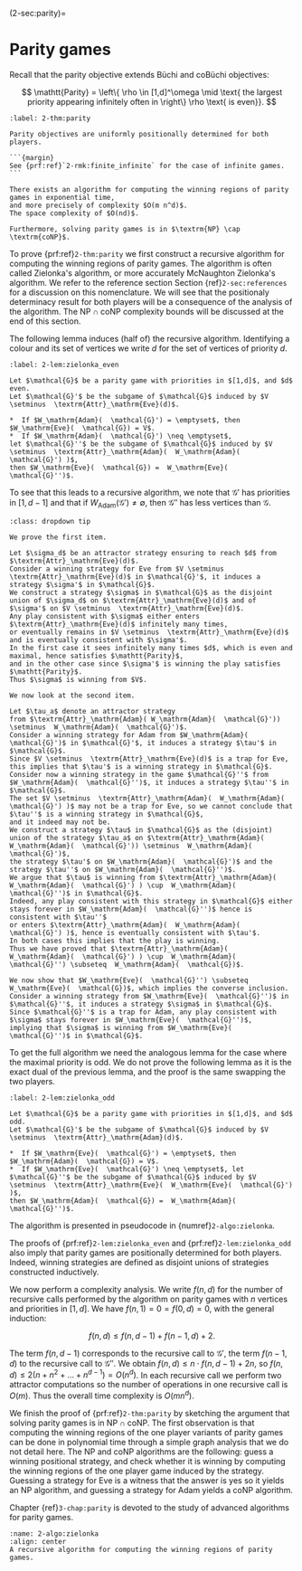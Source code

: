 (2-sec:parity)=
# Parity games

Recall that the parity objective extends B&uuml;chi and coB&uuml;chi objectives:

$$
 \mathtt{Parity} =  \left\{ \rho \in [1,d]^\omega \mid \text{ the largest priority appearing infinitely often in  \right\} \rho \text{ is even}}.
$$

````{prf:theorem} Positional determinacy and complexity of parity games
:label: 2-thm:parity

Parity objectives are uniformly positionally determined for both players.

```{margin}
See {prf:ref}`2-rmk:finite_infinite` for the case of infinite games.
```

There exists an algorithm for computing the winning regions of parity games in exponential time,
and more precisely of complexity $O(m n^d)$.
The space complexity of $O(nd)$.

Furthermore, solving parity games is in $\textrm{NP} \cap  \textrm{coNP}$.

````

To prove {prf:ref}`2-thm:parity` we first construct a recursive algorithm for computing the winning regions of parity games.
The algorithm is often called Zielonka's algorithm, or more accurately McNaughton Zielonka's algorithm.
We refer to the reference section Section {ref}`2-sec:references` for a discussion on this nomenclature.
We will see that the positionaly determinacy result for both players will be a consequence of the analysis of the algorithm.
The $\textrm{NP} \cap  \textrm{coNP}$ complexity bounds will be discussed at the end of this section.

The following lemma induces (half of) the recursive algorithm.
Identifying a colour and its set of vertices we write $d$ for the set of vertices of priority $d$.

````{prf:lemma} Fixed point characterisation of the winning regions for parity games
:label: 2-lem:zielonka_even

Let $\mathcal{G}$ be a parity game with priorities in $[1,d]$, and $d$ even.
Let $\mathcal{G}'$ be the subgame of $\mathcal{G}$ induced by $V \setminus  \textrm{Attr}_\mathrm{Eve}(d)$.

*  If $W_\mathrm{Adam}(  \mathcal{G}') = \emptyset$, then $W_\mathrm{Eve}(  \mathcal{G}) = V$.
*  If $W_\mathrm{Adam}(  \mathcal{G}') \neq \emptyset$, 
let $\mathcal{G}''$ be the subgame of $\mathcal{G}$ induced by $V \setminus  \textrm{Attr}_\mathrm{Adam}(  W_\mathrm{Adam}(  \mathcal{G}') )$,
then $W_\mathrm{Eve}(  \mathcal{G}) =  W_\mathrm{Eve}(  \mathcal{G}'')$.

````

To see that this leads to a recursive algorithm, we note that $\mathcal{G}'$ has priorities in $[1,d-1]$
and that if $W_\mathrm{Adam}(  \mathcal{G}') \neq \emptyset$, then $\mathcal{G}''$ has less vertices than $\mathcal{G}$.

````{admonition} Proof
:class: dropdown tip

We prove the first item. 

Let $\sigma_d$ be an attractor strategy ensuring to reach $d$ from $\textrm{Attr}_\mathrm{Eve}(d)$.
Consider a winning strategy for Eve from $V \setminus  \textrm{Attr}_\mathrm{Eve}(d)$ in $\mathcal{G}'$, it induces a strategy $\sigma'$ in $\mathcal{G}$.
We construct a strategy $\sigma$ in $\mathcal{G}$ as the disjoint union of $\sigma_d$ on $\textrm{Attr}_\mathrm{Eve}(d)$ and of $\sigma'$ on $V \setminus  \textrm{Attr}_\mathrm{Eve}(d)$.
Any play consistent with $\sigma$ either enters $\textrm{Attr}_\mathrm{Eve}(d)$ infinitely many times, 
or eventually remains in $V \setminus  \textrm{Attr}_\mathrm{Eve}(d)$ and is eventually consistent with $\sigma'$.
In the first case it sees infinitely many times $d$, which is even and maximal, hence satisfies $\mathtt{Parity}$, 
and in the other case since $\sigma'$ is winning the play satisfies $\mathtt{Parity}$.
Thus $\sigma$ is winning from $V$.

We now look at the second item.

Let $\tau_a$ denote an attractor strategy 
from $\textrm{Attr}_\mathrm{Adam}( W_\mathrm{Adam}(  \mathcal{G}')) \setminus  W_\mathrm{Adam}(  \mathcal{G}')$.
Consider a winning strategy for Adam from $W_\mathrm{Adam}(  \mathcal{G}')$ in $\mathcal{G}'$, it induces a strategy $\tau'$ in $\mathcal{G}$.
Since $V \setminus  \textrm{Attr}_\mathrm{Eve}(d)$ is a trap for Eve, this implies that $\tau'$ is a winning strategy in $\mathcal{G}$.
Consider now a winning strategy in the game $\mathcal{G}''$ from $W_\mathrm{Adam}(  \mathcal{G}'')$, it induces a strategy $\tau''$ in $\mathcal{G}$.
The set $V \setminus  \textrm{Attr}_\mathrm{Adam}(  W_\mathrm{Adam}(  \mathcal{G}') )$ may not be a trap for Eve, so we cannot conclude that $\tau''$ is a winning strategy in $\mathcal{G}$,
and it indeed may not be.
We construct a strategy $\tau$ in $\mathcal{G}$ as the (disjoint) union of the strategy $\tau_a$ on $\textrm{Attr}_\mathrm{Adam}( W_\mathrm{Adam}(  \mathcal{G}')) \setminus  W_\mathrm{Adam}(  \mathcal{G}')$,
the strategy $\tau'$ on $W_\mathrm{Adam}(  \mathcal{G}')$ and the strategy $\tau''$ on $W_\mathrm{Adam}(  \mathcal{G}'')$.
We argue that $\tau$ is winning from $\textrm{Attr}_\mathrm{Adam}(  W_\mathrm{Adam}(  \mathcal{G}') ) \cup  W_\mathrm{Adam}(  \mathcal{G}'')$ in $\mathcal{G}$.
Indeed, any play consistent with this strategy in $\mathcal{G}$ either stays forever in $W_\mathrm{Adam}(  \mathcal{G}'')$ hence is consistent with $\tau''$
or enters $\textrm{Attr}_\mathrm{Adam}(  W_\mathrm{Adam}(  \mathcal{G}') )$, hence is eventually consistent with $\tau'$.
In both cases this implies that the play is winning.
Thus we have proved that $\textrm{Attr}_\mathrm{Adam}(  W_\mathrm{Adam}(  \mathcal{G}') ) \cup  W_\mathrm{Adam}(  \mathcal{G}'') \subseteq  W_\mathrm{Adam}(  \mathcal{G})$.

We now show that $W_\mathrm{Eve}(  \mathcal{G}'') \subseteq  W_\mathrm{Eve}(  \mathcal{G})$, which implies the converse inclusion.
Consider a winning strategy from $W_\mathrm{Eve}(  \mathcal{G}'')$ in $\mathcal{G}''$, it induces a strategy $\sigma$ in $\mathcal{G}$.
Since $\mathcal{G}''$ is a trap for Adam, any play consistent with $\sigma$ stays forever in $W_\mathrm{Eve}(  \mathcal{G}'')$, 
implying that $\sigma$ is winning from $W_\mathrm{Eve}(  \mathcal{G}'')$ in $\mathcal{G}$.

````

To get the full algorithm we need the analogous lemma for the case where the maximal priority is odd.
We do not prove the following lemma as it is the exact dual of the previous lemma, and the proof is the same swapping the two players.

````{prf:lemma} Dual fixed point characterisation of the winning regions for parity games
:label: 2-lem:zielonka_odd

Let $\mathcal{G}$ be a parity game with priorities in $[1,d]$, and $d$ odd.
Let $\mathcal{G}'$ be the subgame of $\mathcal{G}$ induced by $V \setminus  \textrm{Attr}_\mathrm{Adam}(d)$.

*  If $W_\mathrm{Eve}(  \mathcal{G}') = \emptyset$, then $W_\mathrm{Adam}(  \mathcal{G}) = V$.
*  If $W_\mathrm{Eve}(  \mathcal{G}') \neq \emptyset$, let $\mathcal{G}''$ be the subgame of $\mathcal{G}$ induced by $V \setminus  \textrm{Attr}_\mathrm{Eve}(  W_\mathrm{Eve}(  \mathcal{G}') )$,
then $W_\mathrm{Adam}(  \mathcal{G}) =  W_\mathrm{Adam}(  \mathcal{G}'')$.

````

The algorithm is presented in pseudocode in {numref}`2-algo:zielonka`.

The proofs of {prf:ref}`2-lem:zielonka_even` and {prf:ref}`2-lem:zielonka_odd` also imply that parity games are positionally determined for both players.
Indeed, winning strategies are defined as disjoint unions of strategies constructed inductively.

We now perform a complexity analysis.
We write $f(n,d)$ for the number of recursive calls performed by the algorithm on parity games with $n$ vertices and priorities in $[1,d]$.
We have $f(n,1) = 0 = f(0,d) = 0$, with the general induction:

$$
f(n,d) \le f(n,d-1) + f(n-1,d) + 2.
$$

The term $f(n,d-1)$ corresponds to the recursive call to $\mathcal{G}'$, 
the term $f(n-1,d)$ to the recursive call to $\mathcal{G}''$.
We obtain $f(n,d) \le n \cdot f(n,d-1) + 2n$,
so $f(n,d) \le 2(n + n^2 + \dots + n^{d-1}) = O(n^d)$.
In each recursive call we perform two attractor computations so the number of operations
in one recursive call is $O(m)$.
Thus the overall time complexity is $O(m n^d)$.

We finish the proof of {prf:ref}`2-thm:parity` by sketching the argument that solving parity games is in $\textrm{NP} \cap  \textrm{coNP}$.
The first observation is that computing the winning regions of the one player variants of parity games can be done in polynomial time
through a simple graph analysis that we do not detail here.
The $\textrm{NP}$ and $\textrm{coNP}$ algorithms are the following: guess a winning positional strategy,
and check whether it is winning by computing the winning regions of the one player game induced by the strategy.
Guessing a strategy for Eve is a witness that the answer is yes so it yields an $\textrm{NP}$ algorithm,
and guessing a strategy for Adam yields a $\textrm{coNP}$ algorithm.

Chapter {ref}`3-chap:parity` is devoted to the study of advanced algorithms for parity games.

```{figure} ./../FigAndAlgos/2-algo:zielonka.png
:name: 2-algo:zielonka
:align: center
A recursive algorithm for computing the winning regions of parity games.
```
